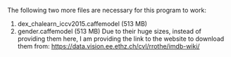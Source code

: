 The following two more files are necessary for this program to work:
  1) dex_chalearn_iccv2015.caffemodel (513 MB)
  2) gender.caffemodel (513 MB)
Due to their huge sizes, instead of providing them here, I am providing the link to the website to download them from:
https://data.vision.ee.ethz.ch/cvl/rrothe/imdb-wiki/
